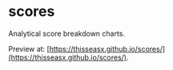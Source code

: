 # scores

Analytical score breakdown charts.

Preview at: [https://thisseasx.github.io/scores/](https://thisseasx.github.io/scores/).
